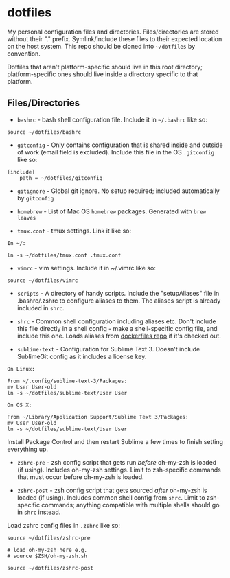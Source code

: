 # dotfiles

My personal configuration files and directories. Files/directories are stored without their "." prefix. Symlink/include these files to their expected location on the host system. This repo should be cloned into `~/dotfiles` by convention.

Dotfiles that aren't platform-specific should live in this root directory; platform-specific ones should live inside a directory specific to that platform.

## Files/Directories

* `bashrc` - bash shell configuration file. Include it in `~/.bashrc` like so:

```
source ~/dotfiles/bashrc
```

* `gitconfig` - Only contains configuration that is shared inside and outside of work (email field is excluded). Include this file in the OS `.gitconfig` like so:

```
[include]
    path = ~/dotfiles/gitconfig
```

* `gitignore` - Global git ignore. No setup required; included automatically by `gitconfig`

* `homebrew` - List of Mac OS `homebrew` packages. Generated with `brew leaves`

* `tmux.conf` - tmux settings. Link it like so:

```
In ~/:

ln -s ~/dotfiles/tmux.conf .tmux.conf
```

* `vimrc` - vim settings. Include it in ~/.vimrc like so:

```
source ~/dotfiles/vimrc
```

* `scripts` - A directory of handy scripts. Include the "setupAliases" file in .bashrc/.zshrc to configure aliases to them. The aliases script is already included in `shrc`.

* `shrc` - Common shell configuration including aliases etc. Don't include this file directly in a shell config - make a shell-specific config file, and include this one. Loads aliases from [dockerfiles repo](https://github.com/ultrafez/dockerfiles) if it's checked out.

* `sublime-text` - Configuration for Sublime Text 3. Doesn't include SublimeGit config as it includes a license key.

```
On Linux:

From ~/.config/sublime-text-3/Packages:
mv User User-old
ln -s ~/dotfiles/sublime-text/User User

On OS X:

From ~/Library/Application Support/Sublime Text 3/Packages:
mv User User-old
ln -s ~/dotfiles/sublime-text/User User
```

Install Package Control and then restart Sublime a few times to finish setting everything up.

* `zshrc-pre` - zsh config script that gets run _before_ oh-my-zsh is loaded (if using). Includes oh-my-zsh settings. Limit to zsh-specific commands that must occur before oh-my-zsh is loaded.

* `zshrc-post` - zsh config script that gets sourced _after_ oh-my-zsh is loaded (if using). Includes common shell config from `shrc`. Limit to zsh-specific commands; anything compatible with multiple shells should go in `shrc` instead.

Load zshrc config files in `.zshrc` like so:

```
source ~/dotfiles/zshrc-pre

# load oh-my-zsh here e.g.
# source $ZSH/oh-my-zsh.sh

source ~/dotfiles/zshrc-post
```
